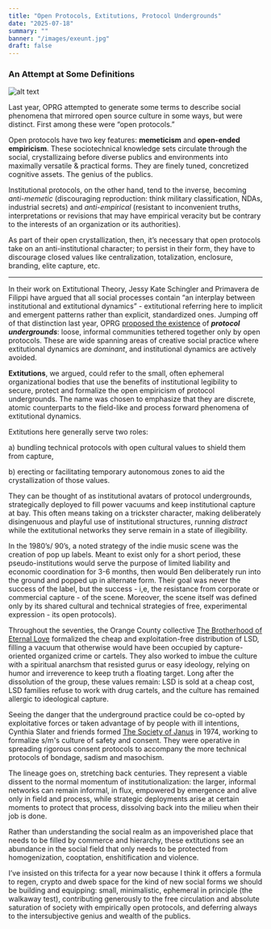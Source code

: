 ```yaml
---
title: "Open Protocols, Extitutions, Protocol Undergrounds"
date: "2025-07-18"
summary: ""
banner: "/images/exeunt.jpg"
draft: false
---
```


### An Attempt at Some Definitions

![alt text](https://pbs.twimg.com/media/GwNU1MgWkAAb35w?format=jpg&name=medium)

Last year, OPRG attempted to generate some terms to describe social phenomena that mirrored open source culture in some ways, but were distinct. First among these were “open protocols.” 

Open protocols have two key features: **memeticism** and **open-ended empiricism**. These sociotechnical knowledge sets circulate through the social, crystallizaing before diverse publics and environments into maximally versatile & practical forms. They are finely tuned, concretized cognitive assets. The genius of the publics.

Institutional protocols, on the other hand, tend to the inverse, becoming *anti-memetic* (discouraging reproduction: think military classification, NDAs, industrial secrets) and *anti-empirical* (resistant to inconvenient truths, interpretations or revisions that may have empirical veracity but be contrary to the interests of an organization or its authorities).

As part of their open crystallization, then, it’s necessary that open protocols take on an anti-institutional character; to persist in their form, they have to discourage closed values like centralization, totalization, enclosure, branding, elite capture, etc.

--- 

In their work on Extitutional Theory, Jessy Kate Schingler and Primavera de Filippi
have argued that all social processes contain “an interplay between institutional and extitutional dynamics” - extitutional referring here to implicit and emergent patterns rather than explicit, standardized ones. Jumping off of that distinction last year, OPRG [proposed the existence](https://www.openmutualism.xyz/exeunt/Sketches-Toward-a-Theory-of-the-Protocol-Underground) of ***protocol undergrounds***: loose, informal communities tethered together only by open protocols. These are wide spanning areas of creative social practice where extitutional dynamics are *dominant*, and institutional dynamics are actively avoided. 

**Extitutions**, we argued, could refer to the small, often ephemeral organizational bodies that use the benefits of institutional legibility to secure, protect and formalize the open empiricism of protocol undergrounds. The name was chosen to emphasize that they are discrete, atomic counterparts to the field-like and process forward phenomena of extitutional dynamics.

Extitutions here generally serve two roles:

a) bundling technical protocols with open cultural values to shield them from capture, 

b) erecting or facilitating temporary autonomous zones to aid the crystallization of those values.

They can be thought of as institutional avatars of protocol undergrounds, strategically deployed to fill power vacuums and keep institutional capture at bay. This often means taking on a trickster character, making deliberately disingenuous and playful use of institutional structures, running *distract* while the extitutional networks they serve remain in a state of illegibility. 

In the 1980’s/ 90’s, a noted strategy of the indie music scene was the creation of pop up labels. Meant to exist only for a short period, these pseudo-institutions would serve the purpose of limited liability and economic coordination for 3-6 months, then would Ben deliberately run into the ground and popped up in alternate form. Their goal was never the success of the label, but the success - i,e, the resistance from corporate or commercial capture - of the scene. Moreover, the scene itself was defined only by its shared cultural and technical strategies of free, experimental expression - its open protocols).

Throughout the seventies, the Orange County collective [The Brotherhood of Eternal Love](https://web.archive.org/web/20150623155828/http://www.ocweekly.com/2005-07-07/features/lords-of-acid/) formalized the cheap and exploitation-free distribution of LSD, filling a vacuum that otherwise would have been occupied by capture-oriented organized crime or cartels. They also worked to imbue the culture with a spiritual anarchsm that resisted gurus or easy ideology, relying on humor and irreverence to keep truth a floating target. Long after the dissolution of the group, these values remain: LSD is sold at a cheap cost, LSD families refuse to work with drug cartels, and the culture has remained allergic to ideological capture.

Seeing the danger that the underground practice could be co-opted by exploitative forces or taken advantage of by people with ill intentions, Cynthia Slater and friends formed [The Society of Janus](https://soj.org/) in 1974, working to formalize s/m's culture of safety and consent. They were operative in spreading rigorous consent protocols to accompany the more technical protocols of bondage, sadism and masochism. 

The lineage goes on, stretching back centuries. They represent a viable dissent to the normal momentum of institutionalization: the larger, informal networks can remain informal, in flux, empowered by emergence and alive only in field and process, while strategic deployments arise at certain moments to protect that process, dissolving back into the milieu when their job is done. 

Rather than understanding the social realm as an impoverished place that needs to be filled by commerce and hierarchy, these extitutions see an abundance in the social field that only needs to be protected from homogenization, cooptation, enshitification and violence. 

I’ve insisted on this trifecta for a year now because I think it offers a formula to regen, crypto and dweb space for the kind of new social forms we should be building and equipping: small, minimalistic, ephemeral in principle (the walkaway test), contributing generously to the free circulation and absolute saturation of society with empirically open protocols, and deferring always to the intersubjective genius and wealth of the publics.